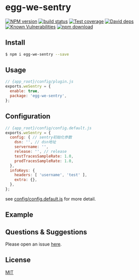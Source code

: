# egg-we-sentry

[![NPM version][npm-image]][npm-url]
[![build status][travis-image]][travis-url]
[![Test coverage][codecov-image]][codecov-url]
[![David deps][david-image]][david-url]
[![Known Vulnerabilities][snyk-image]][snyk-url]
[![npm download][download-image]][download-url]

[npm-image]: https://img.shields.io/npm/v/egg-we-sentry.svg?style=flat-square
[npm-url]: https://npmjs.org/package/egg-we-sentry
[travis-image]: https://img.shields.io/travis/eggjs/egg-we-sentry.svg?style=flat-square
[travis-url]: https://travis-ci.org/eggjs/egg-we-sentry
[codecov-image]: https://img.shields.io/codecov/c/github/eggjs/egg-we-sentry.svg?style=flat-square
[codecov-url]: https://codecov.io/github/eggjs/egg-we-sentry?branch=master
[david-image]: https://img.shields.io/david/eggjs/egg-we-sentry.svg?style=flat-square
[david-url]: https://david-dm.org/eggjs/egg-we-sentry
[snyk-image]: https://snyk.io/test/npm/egg-we-sentry/badge.svg?style=flat-square
[snyk-url]: https://snyk.io/test/npm/egg-we-sentry
[download-image]: https://img.shields.io/npm/dm/egg-we-sentry.svg?style=flat-square
[download-url]: https://npmjs.org/package/egg-we-sentry

<!--
Description here.
-->

## Install

```bash
$ npm i egg-we-sentry --save
```

## Usage

```js
// {app_root}/config/plugin.js
exports.weSentry = {
  enable: true,
  package: 'egg-we-sentry',
};
```

## Configuration

```js
// {app_root}/config/config.default.js
exports.weSentry = {
  config: { // sentry初始化参数
    dsn: '', // dsn地址
    servername: '',
    release: '', // release
    testTracesSampleRate: 1.0,
    prodTracesSampleRate: 1.0,
  },
  infoKeys: {
    headers: [ 'username', 'test' ],
    extra: {},
  },
};
```

see [config/config.default.js](config/config.default.js) for more detail.

## Example

<!-- example here -->

## Questions & Suggestions

Please open an issue [here](https://github.com/eggjs/egg/issues).

## License

[MIT](LICENSE)
